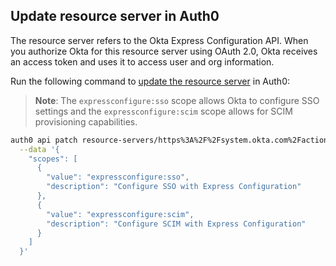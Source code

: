 ## Update resource server in Auth0

The resource server refers to the Okta Express Configuration API. When you authorize Okta for this resource server using OAuth 2.0, Okta receives an access token and uses it to access user and org information.

Run the following command to [update the resource server](https://auth0.github.io/auth0-cli/auth0_api.html) in Auth0:

> **Note**: The `expressconfigure:sso` scope allows Okta to configure SSO settings and the `expressconfigure:scim` scope allows for SCIM provisioning capabilities.

```bash
auth0 api patch resource-servers/https%3A%2F%2Fsystem.okta.com%2Factions%2Fexpress-configure%2Fv1 \
  --data '{
    "scopes": [
      {
        "value": "expressconfigure:sso",
        "description": "Configure SSO with Express Configuration"
      },
      {
        "value": "expressconfigure:scim",
        "description": "Configure SCIM with Express Configuration"
      }
    ]
  }'
```